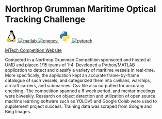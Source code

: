 # Northrop Grumman Maritime Optical Tracking Challenge


<p align="left"> <a href="https://www.linux.org/" target="_blank" rel="noreferrer"> <img src="https://raw.githubusercontent.com/devicons/devicon/master/icons/linux/linux-original.svg" alt="linux" width="40" height="40"/> </a> <a href="https://www.mathworks.com/" target="_blank" rel="noreferrer"> <img src="https://upload.wikimedia.org/wikipedia/commons/2/21/Matlab_Logo.png" alt="matlab" width="40" height="40"/> </a> <a href="https://opencv.org/" target="_blank" rel="noreferrer"> <img src="https://www.vectorlogo.zone/logos/opencv/opencv-icon.svg" alt="opencv" width="40" height="40"/> </a> <a href="https://www.python.org" target="_blank" rel="noreferrer"> <img src="https://raw.githubusercontent.com/devicons/devicon/master/icons/python/python-original.svg" alt="python" width="40" height="40"/> </a> <a href="https://pytorch.org/" target="_blank" rel="noreferrer"> <img src="https://www.vectorlogo.zone/logos/pytorch/pytorch-icon.svg" alt="pytorch" width="40" height="40"/> </a> </p>

[MTech Competition Website](http://mtech.umd.edu/ng/challenges/northrop-grumman-mission-systems-innovation-challenge-multiple-maritime-target-optical-tracking.html
 "Competition Website")
 
Competed in a Northrop Grumman Competition sponsored and hosted at UMD and placed 1/15 teams of 1-4. Developed a Python/MATLAB application to detect and classify a variety of maritime vessels in real-time. More specifically, the application kept an accurate frame-by-frame catalogue of such vessels, and categorized them into civilians, warships, aircraft carriers, and submarines. Csv file also outputted for accuracy checking. The competition spanned a 6 week period, and mentor meetings were biweekly. Research on object detection and utilization of open source machine learning software such as YOLOv5 and Google Colab were used to supplement project success. Training data was scraped from Google and Bing Images.
